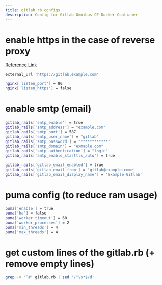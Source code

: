 ```yaml
---
title: gitlab.rb configs
description: Config for Gitlab Omnibus CE Docker Contianer
---
```


# enable https in the case of reverse proxy
[Reference Link](https://docs.gitlab.com/16.3/omnibus/settings/ssl/)

```bash
external_url 'https://gitlab.example.com'

nginx['listen_port'] = 80
nginx['listen_https'] = false
```

# enable smtp (email)
```bash
gitlab_rails['smtp_enable'] = true
gitlab_rails['smtp_address'] = "example.com"
gitlab_rails['smtp_port'] = 587
gitlab_rails['smtp_user_name'] = "gitlab"
gitlab_rails['smtp_password'] = "************"
gitlab_rails['smtp_domain'] = "exmaple.com"
gitlab_rails['smtp_authentication'] = "login"
gitlab_rails['smtp_enable_starttls_auto'] = true

gitlab_rails['gitlab_email_enabled'] = true
gitlab_rails['gitlab_email_from'] = 'gitlab@example.come'
gitlab_rails['gitlab_email_display_name'] = 'Example Gitlab'
```

# puma config (to reduce ram usage)
```bash
puma['enable'] = true
puma['ha'] = false
puma['worker_timeout'] = 60
puma['worker_processes'] = 2
puma['min_threads'] = 4
puma['max_threads'] = 4
```

# get custom lines of the gitlab.rb (+ remove empty lines)
```bash
grep -v '^#' gitlab.rb | sed '/^\s*$/d'
```
